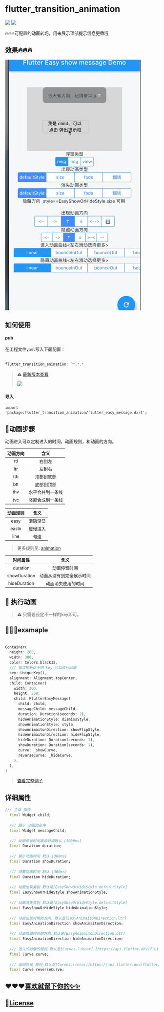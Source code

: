 # flutter_transition_animation
![](https://badgen.net/github/license/micromatch/micromatch)
![](https://img.shields.io/pub/v/flutter_transition_animation)

🔥🔥🔥可配置的动画转场，用来展示顶部提示信息更香哦

## 效果🔥🔥🔥
![](flutter_transform_msg.gif)

## 如何使用
#### pub
在工程文件`yaml`写入下面配置：

```dart

flutter_transition_animation: ^*.*.*

```
> ⚠️ [最新版本查看](https://pub.dev/packages/flutter_transition_animation/install)
>
> ![](https://img.shields.io/pub/v/flutter_transition_animation)

#### 导入

```
import 'package:flutter_transition_animation/flutter_easy_message.dart';

```

## 🐎动画步骤

动画进入可以定制进入的时间，动画规则，和动画的方向。

|动画方向|含义|
|:-:|:-:|
|rtl| 右到左|
|ltr|左到右|
|ttb| 顶部到底部|
|btt|底部到顶部|
|thv|水平合并到一条线|
|tvc|竖直合成到一条线|

|动画规则|含义|
|:-:|:-:|
|easy| 渐隐渐显|
|easIn| 缓慢进入|
|line|匀速|


> 更多规则见: [animation](https://api.flutter.dev/flutter/animation/Curves-class.html)

|时间属性|含义|
|:-:|:-:|
|duration| 动画停留时间|
|showDuration| 动画从没有到完全展示时间|
|hideDuration| 动画消失使用的时间|


## 🚗 执行动画


> ⚠️ 只需要设定不一样的key即可。


## 🌰🌰🌰examaple

```dart

Container(
  height: 200,
  width: 300,
  color: Colors.black12,
  /// 每次刷新给不同 key 可以执行动画
  key: UniqueKey(),
  alignment: Alignment.topCenter,
  child: Container(
    width: 200,
    height: 250,
    child: FlutterEasyMessage(
      child: child,
      messageChild: messageChild,
      duration: Duration(seconds: 2),
      hideAnimationStyle: dismissStyle,
      showAnimationStyle: style,
      showAnimaitonDirection: showFlipStyle,
      hideAnimaitonDirection: hideFlipStyle,
      hideDuration: Duration(seconds: 1),
      showDuration: Duration(seconds: 1),
      curve: _showCurve,
      reverseCurve: _hideCurve,
    ),
  ),
)
```

> [查看完整例子]( ./example)


## 详细属性

```dart
/// 主体 部件
  final Widget child;

  /// 展示 动画的部件
  final Widget messageChild;

  /// 动画停留时间展示时间默认 [1000ms]
  final Duration duration;

  /// 展示动画时间 默认 [300ms]
  final Duration showDuration;

  /// 隐藏动画时间 默认 [300ms]
  final Duration hideDuration;

  /// 动画出现类别 默认是[EasyShowOrHideStyle.defaultStyle]
  final EasyShowOrHideStyle showAnimationStyle;

  /// 动画消失类别 默认是[EasyShowOrHideStyle.defaultStyle]
  final EasyShowOrHideStyle hideAnimationStyle;

  /// 动画出现时候的方向，默认是[EasyAnimaitonDirection.ltr]
  final EasyAnimationDirection showAnimaitonDirection;

  /// 动画隐藏时候的方向,默认是[EasyAnimaitonDirection.btt]
  final EasyAnimationDirection hideAnimaitonDirection;

  /// 进入的时候的规则,默认是[Curves.linear] [https://api.flutter.dev/flutter/animation/Curves-class.html]
  final Curve curve;

  /// 返回时候 规则,默认是[Curves.linear][https://api.flutter.dev/flutter/animation/Curves-class.html]
  final Curve reverseCurve;
```


## ❤️❤️❤️[喜欢就留下你的✨✨](https://github.com/ifgyong/flutter_transition_animation)

## 🔐[License](LICENSE)